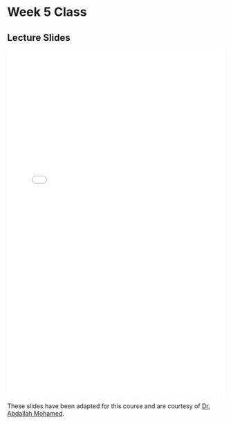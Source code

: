 # Week 5 Class

## Lecture Slides

<iframe src="../../2022-02-08 - Week05.pdf" width="100%" height="800px" frameBorder="0"> </iframe>

These slides have been adapted for this course and are courtesy of [Dr. Abdallah Mohamed](https://people.ok.ubc.ca/abdalmoh/).

